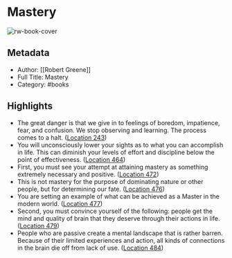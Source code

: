 # Mastery

![rw-book-cover](https://images-na.ssl-images-amazon.com/images/I/41EyFFU-aQL._SL200_.jpg)

## Metadata
- Author: [[Robert Greene]]
- Full Title: Mastery
- Category: #books

## Highlights
- The great danger is that we give in to feelings of boredom, impatience, fear, and confusion. We stop observing and learning. The process comes to a halt. ([Location 243](https://readwise.io/to_kindle?action=open&asin=B009U1U2IU&location=243))
- You will unconsciously lower your sights as to what you can accomplish in life. This can diminish your levels of effort and discipline below the point of effectiveness. ([Location 464](https://readwise.io/to_kindle?action=open&asin=B009U1U2IU&location=464))
- First, you must see your attempt at attaining mastery as something extremely necessary and positive. ([Location 472](https://readwise.io/to_kindle?action=open&asin=B009U1U2IU&location=472))
- This is not mastery for the purpose of dominating nature or other people, but for determining our fate. ([Location 476](https://readwise.io/to_kindle?action=open&asin=B009U1U2IU&location=476))
- You are setting an example of what can be achieved as a Master in the modern world. ([Location 477](https://readwise.io/to_kindle?action=open&asin=B009U1U2IU&location=477))
- Second, you must convince yourself of the following: people get the mind and quality of brain that they deserve through their actions in life. ([Location 479](https://readwise.io/to_kindle?action=open&asin=B009U1U2IU&location=479))
- People who are passive create a mental landscape that is rather barren. Because of their limited experiences and action, all kinds of connections in the brain die off from lack of use. ([Location 484](https://readwise.io/to_kindle?action=open&asin=B009U1U2IU&location=484))
